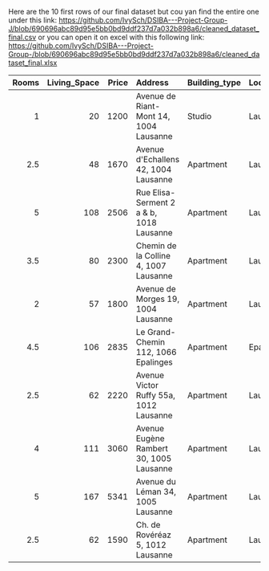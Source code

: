 Here are the 10 first rows of our final dataset but cou yan find the entire one under this link: https://github.com/IvySch/DSIBA---Project-Group-J/blob/690696abc89d95e5bb0bd9ddf237d7a032b898a6/cleaned_dataset_final.csv or you can open it on excel with this following link: https://github.com/IvySch/DSIBA---Project-Group-/blob/690696abc89d95e5bb0bd9ddf237d7a032b898a6/cleaned_dataset_final.xlsx 

|   Rooms |   Living_Space |   Price | Address                                  | Building_type   | Location   | possible_collocation   |   Transport_Index |   Population |
|--------:|---------------:|--------:|:-----------------------------------------|:----------------|:-----------|:-----------------------|------------------:|-------------:|
|     1   |             20 |    1200 | Avenue de Riant-Mont 14, 1004 Lausanne   | Studio          | Lausanne   | no                     |              1.5  |       144365 |
|     2.5 |             48 |    1670 | Avenue d'Echallens 42, 1004 Lausanne     | Apartment       | Lausanne   | yes                    |              1.5  |       144365 |
|     5   |            108 |    2506 | Rue Elisa-Serment 2 a & b, 1018 Lausanne | Apartment       | Lausanne   | yes                    |              1.5  |       144365 |
|     3.5 |             80 |    2300 | Chemin de la Colline 4, 1007 Lausanne    | Apartment       | Lausanne   | yes                    |              1.5  |       144365 |
|     2   |             57 |    1800 | Avenue de Morges 19, 1004 Lausanne       | Apartment       | Lausanne   | no                     |              1.5  |       144365 |
|     4.5 |            106 |    2835 | Le Grand-Chemin 112, 1066 Epalinges      | Apartment       | Epalinges  | yes                    |              1.25 |         9910 |
|     2.5 |             62 |    2220 | Avenue Victor Ruffy 55a, 1012 Lausanne   | Apartment       | Lausanne   | yes                    |              1.5  |       144365 |
|     4   |            111 |    3060 | Avenue Eugène Rambert 30, 1005 Lausanne  | Apartment       | Lausanne   | yes                    |              1.5  |       144365 |
|     5   |            167 |    5341 | Avenue du Léman 34, 1005 Lausanne        | Apartment       | Lausanne   | yes                    |              1.5  |       144365 |
|     2.5 |             62 |    1590 | Ch. de Rovéréaz 5, 1012 Lausanne         | Apartment       | Lausanne   | yes                    |              1.5  |       144365 |
